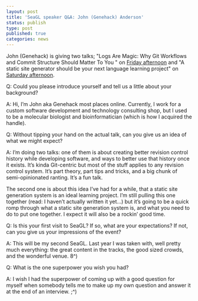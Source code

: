 ```yaml
---
layout: post
title: 'SeaGL speaker Q&A: John (Genehack) Anderson'
status: publish
type: post
published: true
categories: news
---
```



John (Genehack) is giving two talks; "Logs Are Magic: Why Git Workflows and Commit Structure Should Matter To You " on [Friday afternoon](https://osem.seagl.org/conferences/seagl2017/program/proposals/365) and "A static site generator should be your next language learning project" on [Saturday afternoon](https://osem.seagl.org/admin/conferences/seagl2017/program/events/366).

Q: Could you please introduce yourself and tell us a little about your background?
 
A: Hi, I’m John aka Genehack most places online. Currently, I work for a custom software development and technology consulting shop, but I used to be a molecular biologist and bioinformatician (which is how I acquired the handle).

Q: Without tipping your hand on the actual talk, can you give us an idea of what we might expect?
 
A: I’m doing two talks: one of them is about creating better revision control history while developing software, and ways to better use that history once it exists. It’s kinda Git-centric but most of the stuff applies to any revision control system. It’s part theory, part tips and tricks, and a big chunk of semi-opinionated ranting. It’s a fun talk.

The second one is about this idea I’ve had for a while, that a static site generation system is an ideal learning project. I’m still pulling this one together (read: I haven’t actually written it yet…) but it’s going to be a quick romp through what a static site generation system is, and what you need to do to put one together. I expect it will also be a rockin’ good time.
 
Q: Is this your first visit to SeaGL? If so, what are your expectations? If not, can you give us your impressions of the event?
 
A: This will be my second SeaGL. Last year I was taken with, well pretty much everything: the great content in the tracks, the good sized crowds, and the wonderful venue. 8^)

Q: What is the one superpower you wish you had? 

A: I wish I had the superpower of coming up with a good question for myself when somebody tells me to make up my own question and answer it at the end of an interview. ;^)



